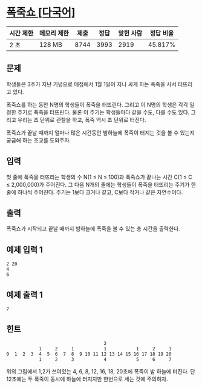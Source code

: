 # [폭죽쇼 [다국어]](https://www.acmicpc.net/problem/1773)

| 시간 제한 | 메모리 제한 | 제출 | 정답 | 맞힌 사람 | 정답 비율 |
| --- | --- | --- | --- | --- | --- |
| 2 초 | 128 MB | 8744 | 3993 | 2919 | 45.817% |

## 문제

학생들은 3주가 지난 기념으로 매점에서 1월 1일이 지나 싸게 파는 폭죽을 사서 터뜨리고 있다.

폭죽쇼를 하는 동안 N명의 학생들이 폭죽을 터뜨린다. 그리고 이 N명의 학생은 각각 일정한 주기로 폭죽을 터뜨린다. 물론 이 주기는 학생들마다 같을 수도, 다를 수도 있다. 그리고 우리는 초 단위로 관찰을 하고, 폭죽 역시 초 단위로 터진다.

폭죽쇼가 끝날 때까지 얼마나 많은 시간동안 밤하늘에 폭죽이 터지는 것을 볼 수 있는지 궁금해 하는 조교를 도와주자.

## 입력

첫 줄에 폭죽을 터뜨리는 학생의 수 N(1 ≤ N ≤ 100)과 폭죽쇼가 끝나는 시간 C(1 ≤ C ≤ 2,000,000)가 주어진다. 그 다음 N개의 줄에는 학생들이 폭죽을 터뜨리는 주기가 한 줄에 하나씩 주어진다. 주기는 1보다 크거나 같고, C보다 작거나 같은 자연수이다.

## 출력

폭죽쇼가 시작되고 끝날 때까지 밤하늘에 폭죽을 볼 수 있는 총 시간을 출력한다.

## 예제 입력 1

```
2 20
4
6

```

## 예제 출력 1

```
7

```

## 힌트

```
                                    2
            1     2     1           1           1     2     1
0  1  2  3  4  5  6  7  8  9 10 11 12 13 14 15 16 17 18 19 20
            1     2     3           4           5     6     7
```

위의 그림에서 1,2가 쓰여있는 4, 6, 8, 12, 16, 18, 20초에 폭죽이 밤 하늘에 터진다. 단 12초에는 두 폭죽이 동시에 하늘에 터지지만 한번으로 세는 것에 주의하자.
